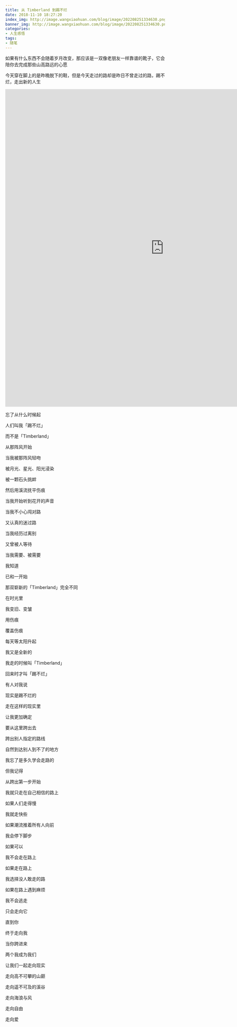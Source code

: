 ```yaml
---
title: 从 Timberland 到踢不烂
date: 2018-11-10 18:27:20
index_img: http://image.wangxiaohuan.com/blog/image/202208251334630.png
banner_img: http://image.wangxiaohuan.com/blog/image/202208251334630.png
categories:
- 人生感悟
tags:
- 随笔
---
```

如果有什么东西不会随着岁月改变，那应该是一双像老朋友一样靠谱的靴子，它会陪你去完成那些山高路远的心愿

今天穿在脚上的是昨晚脱下的鞋，但是今天走过的路却是昨日不曾走过的路，踢不烂，走出新的人生
<iframe 
	height=1000 width=1000 
	src="https://v.qq.com/x/page/u0761ilpwak.html" 
	frameborder=0 allowfullscreen>
</iframe>

忘了从什么时候起

人们叫我「踢不烂」

而不是「Timberland」

从那阵风开始

当我被那阵风轻吻

被月光、星光、阳光浸染

被一颗石头挑衅

然后用溪流抚平伤痕

当我开始听到花开的声音

当我不小心闯对路

又认真的迷过路

当我经历过离别

又曾被人等待

当我需要、被需要

我知道

已和一开始

那双崭新的「Timberland」完全不同

在时光里

我变旧、变皱

用伤痕

覆盖伤痕

每天等太阳升起

我又是全新的

我走的时候叫「Timberland」

回来时才叫「踢不烂」



有人对我说

现实是踢不烂的

走在这样的现实里

让我更加确定

要从这里跨出去

跨出别人指定的路线

自然到达别人到不了的地方

我忘了是多久学会走路的

但我记得

从跨出第一步开始

我就只走在自己相信的路上

如果人们走得慢

我就走快些

如果潮流推着所有人向前

我会停下脚步

如果可以

我不会走在路上

如果走在路上

我选择没人敢走的路

如果在路上遇到麻烦

我不会逃走

只会走向它

直到你

终于走向我

当你跨进来

两个我成为我们

让我们一起走向现实

走向高不可攀的山巅

走向遥不可及的溪谷

走向海浪与风

走向自由

走向爱